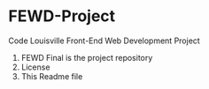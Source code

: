 # FEWD-Project
Code Louisville Front-End Web Development Project
1. FEWD Final is the project repository
2. License 
3. This Readme file
